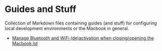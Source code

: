 # Guides and Stuff
Collection of Markdown files containing guides (and stuff) for configuring local development environments or the Macbook in general.

* [Manage Bluetooth and WiFi (de)activation when closing/opening the Macbook lid](Macbook/wifi_bt_macos_lid.md)
